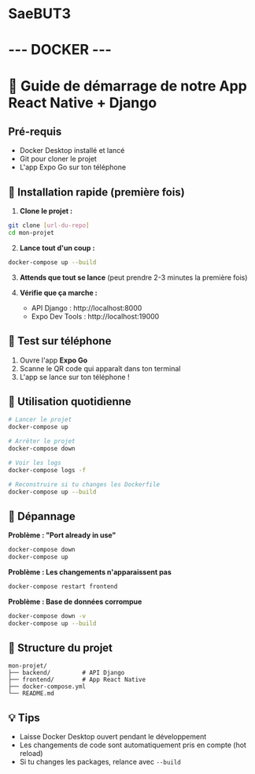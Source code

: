 # SaeBUT3
























# --- DOCKER ---


# 🚀 Guide de démarrage de notre App React Native + Django

## Pré-requis
- Docker Desktop installé et lancé
- Git pour cloner le projet
- L'app Expo Go sur ton téléphone

## 🔧 Installation rapide (première fois)

1. **Clone le projet :**
```bash
git clone [url-du-repo]
cd mon-projet
```

2. **Lance tout d'un coup :**
```bash
docker-compose up --build
```

3. **Attends que tout se lance** (peut prendre 2-3 minutes la première fois)

4. **Vérifie que ça marche :**
   - API Django : http://localhost:8000
   - Expo Dev Tools : http://localhost:19000

## 📱 Test sur téléphone

1. Ouvre l'app **Expo Go** 
2. Scanne le QR code qui apparaît dans ton terminal
3. L'app se lance sur ton téléphone !

## 🔄 Utilisation quotidienne

```bash
# Lancer le projet
docker-compose up

# Arrêter le projet
docker-compose down

# Voir les logs
docker-compose logs -f

# Reconstruire si tu changes les Dockerfile
docker-compose up --build
```

## 🐛 Dépannage

**Problème : "Port already in use"**
```bash
docker-compose down
docker-compose up
```

**Problème : Les changements n'apparaissent pas**
```bash
docker-compose restart frontend
```

**Problème : Base de données corrompue**
```bash
docker-compose down -v
docker-compose up --build
```

## 📂 Structure du projet

```
mon-projet/
├── backend/         # API Django
├── frontend/        # App React Native
├── docker-compose.yml
└── README.md
```

## 💡 Tips
- Laisse Docker Desktop ouvert pendant le développement
- Les changements de code sont automatiquement pris en compte (hot reload)
- Si tu changes les packages, relance avec `--build`
